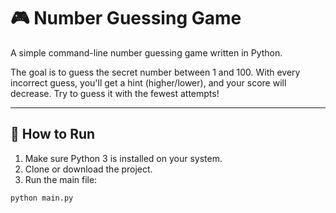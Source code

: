 # 🎮 Number Guessing Game

A simple command-line number guessing game written in Python.

The goal is to guess the secret number between 1 and 100. With every incorrect guess, you'll get a hint (higher/lower), and your score will decrease. Try to guess it with the fewest attempts!

---

## 🚀 How to Run

1. Make sure Python 3 is installed on your system.
2. Clone or download the project.
3. Run the main file:

```bash
python main.py
